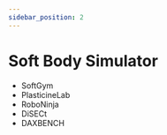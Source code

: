 ```yaml
---
sidebar_position: 2
---
```


# Soft Body Simulator


- SoftGym
- PlasticineLab
- RoboNinja
- DiSECt
- DAXBENCH